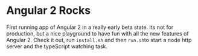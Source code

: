 # Angular 2 Rocks

First running app of Angular 2 in a really early beta state. Its not for production, but a nice playground to have fun with
all the new features of Angular 2. Check it out, run `install.sh` and then `run.sh`to start a node http server and the typeScript watching task.
